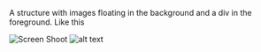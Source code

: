 A structure with images floating in the background and a div in the foreground. Like this

![Screen Shoot](/assets\legendary-friday-sale.PNG)
![alt text](https://github.com/muhammedalibilgin/useful-code-snippets/blob/main/legendary-friday-sale.PNG?raw=true)

